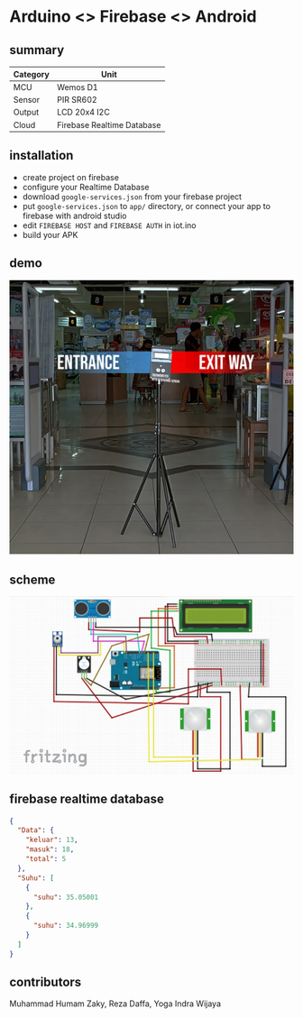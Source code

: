 # Arduino <> Firebase <> Android

## summary
| Category | Unit |
| ------------- | ------------- |
| MCU  | Wemos D1  |
| Sensor | PIR SR602 |
| Output | LCD 20x4 I2C |
| Cloud | Firebase Realtime Database |

## installation
- create project on firebase
- configure your Realtime Database
- download `google-services.json` from your firebase project
- put `google-services.json` to `app/` directory, or connect your app to firebase with android studio
- edit `FIREBASE HOST` and `FIREBASE AUTH` in iot.ino
- build your APK

## demo
![](imgs/implementation.jpg)

## scheme
![](imgs/a.png)

## firebase realtime database
```json
{
  "Data": {
    "keluar": 13,
    "masuk": 18,
    "total": 5
  },
  "Suhu": [
    {
      "suhu": 35.05001
    },
    {
      "suhu": 34.96999
    }
  ]
}
```

## contributors
Muhammad Humam Zaky, Reza Daffa, Yoga Indra Wijaya
